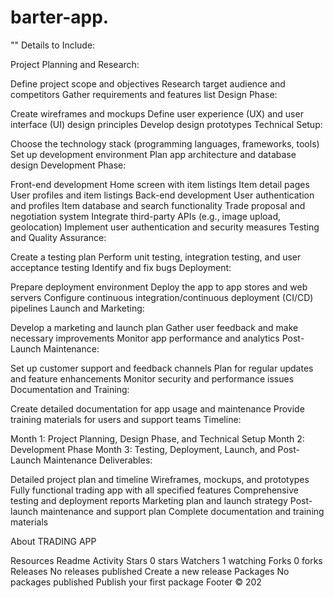 # barter-app.
""
Details to Include:

Project Planning and Research:

Define project scope and objectives Research target audience and competitors Gather requirements and features list Design Phase:

Create wireframes and mockups Define user experience (UX) and user interface (UI) design principles Develop design prototypes Technical Setup:

Choose the technology stack (programming languages, frameworks, tools) Set up development environment Plan app architecture and database design Development Phase:

Front-end development Home screen with item listings Item detail pages User profiles and item listings Back-end development User authentication and profiles Item database and search functionality Trade proposal and negotiation system Integrate third-party APIs (e.g., image upload, geolocation) Implement user authentication and security measures Testing and Quality Assurance:

Create a testing plan Perform unit testing, integration testing, and user acceptance testing Identify and fix bugs Deployment:

Prepare deployment environment Deploy the app to app stores and web servers Configure continuous integration/continuous deployment (CI/CD) pipelines Launch and Marketing:

Develop a marketing and launch plan Gather user feedback and make necessary improvements Monitor app performance and analytics Post-Launch Maintenance:

Set up customer support and feedback channels Plan for regular updates and feature enhancements Monitor security and performance issues Documentation and Training:

Create detailed documentation for app usage and maintenance Provide training materials for users and support teams Timeline:

Month 1: Project Planning, Design Phase, and Technical Setup Month 2: Development Phase Month 3: Testing, Deployment, Launch, and Post-Launch Maintenance Deliverables:

Detailed project plan and timeline Wireframes, mockups, and prototypes Fully functional trading app with all specified features Comprehensive testing and deployment reports Marketing plan and launch strategy Post-launch maintenance and support plan Complete documentation and training materials

About
TRADING APP

Resources
 Readme
 Activity
Stars
 0 stars
Watchers
 1 watching
Forks
 0 forks
Releases
No releases published
Create a new release
Packages
No packages published
Publish your first package
Footer
© 202
